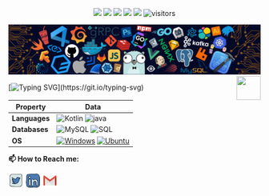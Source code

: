 <p align="center">
    <a href="https://github.com/Drubico/Drubico"><img src="https://img.shields.io/badge/status-updating-brightgreen.svg"></a>
    <a href="https://github.com/python/cpython"><img src="https://img.shields.io/badge/Python-3.9-FF1493.svg"></a>
    <a href="https://github.com/Drubico/Drubico/graphs/contributors"><img src="https://img.shields.io/github/contributors/Drubico/Drubico?color=blue"></a>
    <a href="https://github.com/Drubico/Drubico/stargazers"><img src="https://img.shields.io/github/stars/Drubico/Drubico.svg?logo=github"></a>
    <a href="https://github.com/Drubico/Drubico/network/members"><img src="https://img.shields.io/github/forks/Drubico/Drubico.svg?color=blue&logo=github"></a>
    <img src="https://visitor-badge.laobi.icu/badge?page_id=Drubico.Drubico" alt="visitors"/>   
</p>

![](./src/header_.png)
<a href="https://www.python.org/"><img src="https://upload.wikimedia.org/wikipedia/commons/c/c3/Python-logo-notext.svg" align="right" height="48" width="48" ></a>
    
[![Typing SVG](https://readme-typing-svg.herokuapp.com?color=%2336BCF7&center=true&vCenter=true&width=600&lines=Hi+there+👋,+I+am+Alejandro+Rubi;+Welcome+to+My+Profile!;)](https://git.io/typing-svg)


Property | Data
--- | --- 
**Languages**  | <img src="https://developer.android.com/static/codelabs/basic-android-kotlin-compose-first-program/img/3bbebda874e6003b.png?hl=es-419" alt="Kotlin" width="100"/> <img src="https://i.blogs.es/53044d/java/1366_521.jpg" alt="java" width="100"/>
**Databases**  | <img alt="MySQL" src="https://camo.githubusercontent.com/e863bc79abf7a53150665ce9eb1a93f4fb6183af46bc3fb345ee5562736eb23c/68747470733a2f2f696d672e736869656c64732e696f2f62616467652f4d7953514c2d2532333030662e7376673f6c6f676f3d6d7973716c266c6f676f436f6c6f723d7768697465" data-canonical-src="https://img.shields.io/badge/MySQL-%2300f.svg?logo=mysql&amp;logoColor=white" style="max-width: 100%;"> <img src="https://camo.githubusercontent.com/c44ec7dbcddd4dea22204197ce11e45bea3ef03ff97e45294bf66ea793527706/68747470733a2f2f696d672e736869656c64732e696f2f62616467652f2d53514c2d626c61636b3f7374796c653d666c61742d737175617265266c6f676f3d706f737467726573716c266c6f676f436f6c6f723d626c7565" alt="SQL" data-canonical-src="https://img.shields.io/badge/-SQL-black?style=flat-square&amp;logo=postgresql&amp;logoColor=blue" style="max-width: 100%;">
**OS**  | <a target="_blank" rel="noopener noreferrer" href="https://camo.githubusercontent.com/b44114213a5a462903bd69611bb6846f1dc41fe6f3230bd37c67c3d4eb65f08c/68747470733a2f2f696d672e736869656c64732e696f2f62616467652f2d57696e646f77732d626c61636b3f7374796c653d666c61742d737175617265266c6f676f3d77696e646f7773266c6f676f436f6c6f723d626c7565"><img src="https://camo.githubusercontent.com/b44114213a5a462903bd69611bb6846f1dc41fe6f3230bd37c67c3d4eb65f08c/68747470733a2f2f696d672e736869656c64732e696f2f62616467652f2d57696e646f77732d626c61636b3f7374796c653d666c61742d737175617265266c6f676f3d77696e646f7773266c6f676f436f6c6f723d626c7565" alt="Windows" data-canonical-src="https://img.shields.io/badge/-Windows-black?style=flat-square&amp;logo=windows&amp;logoColor=blue" style="max-width: 100%;"></a> <a target="_blank" rel="noopener noreferrer" href="https://camo.githubusercontent.com/9c4bc049e33f41f122342a1714ccf872c34098a9f2c593c33c2322cf0129fa04/68747470733a2f2f696d672e736869656c64732e696f2f62616467652f2d5562756e74752d626c61636b3f7374796c653d666c61742d737175617265266c6f676f3d7562756e7475"><img src="https://camo.githubusercontent.com/9c4bc049e33f41f122342a1714ccf872c34098a9f2c593c33c2322cf0129fa04/68747470733a2f2f696d672e736869656c64732e696f2f62616467652f2d5562756e74752d626c61636b3f7374796c653d666c61742d737175617265266c6f676f3d7562756e7475" alt="Ubuntu" data-canonical-src="https://img.shields.io/badge/-Ubuntu-black?style=flat-square&amp;logo=ubuntu" style="max-width: 100%;"></a> 

**📫 How to Reach me:**
<p align="left">
<a href="https://twitter.com/dilverpro" target="blank"><img align="center" src="https://raw.githubusercontent.com/Drubico/Drubico/master/assets/twitter.svg" alt="Drubico" height="30" width="30" /></a>
<a href="https://linkedin.com/in/drubico" target="blank"><img align="center" src="https://raw.githubusercontent.com/Drubico/Drubico/master/assets/linkedin.svg" alt="Drubico" height="30" width="30" /></a>
<a href="mailto:drubico@gmail.com" target="blank"><img align="center" src="https://raw.githubusercontent.com/Drubico/Drubico/master/assets/gmail.svg" alt="Gmail" height="30" width="30" /></a>
